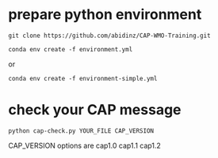 # prepare python environment

`git clone https://github.com/abidinz/CAP-WMO-Training.git`

`conda env create -f environment.yml`

or

`conda env create -f environment-simple.yml`

# check your CAP message

`python cap-check.py YOUR_FILE CAP_VERSION`

CAP_VERSION options are cap1.0 cap1.1 cap1.2
